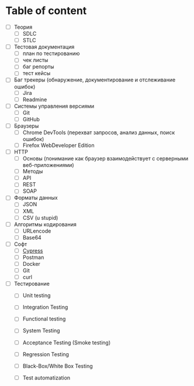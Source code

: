 # Table of content



* [ ] Теория
  * [ ] SDLC
  * [ ] STLC
* [ ] Тестовая документация
  * [ ] план по тестированию
  * [ ] чек листы
  * [ ] баг репорты
  * [ ] тест кейсы
* [ ] Баг трекеры \(обнаружение, документирование и отслеживание ошибок\)
  * [ ] Jira
  * [ ] Readmine
* [ ] Системы управления версиями
  * [ ] Git
  * [ ] GitHub
* [ ] Браузеры
  * [ ] Chrome DevTools \(перехват запросов, анализ данных, поиск ошибок\)
  * [ ] Firefox WebDeveloper Edition
* [ ] HTTP
  * [ ] Основы \(понимание как браузер взаимодействует с серверными веб-приложениями\)
  * [ ] Методы
  * [ ] API
  * [ ] REST
  * [ ] SOAP
* [ ] Форматы данных
  * [ ] JSON
  * [ ] XML
  * [ ] CSV \(u stupid\)
* [ ] Алгоритмы кодирования
  * [ ] URLencode
  * [ ] Base64
* [ ] Софт
  * [ ] [Cypress](software/cypress.md)
  * [ ] Postman
  * [ ] Docker
  * [ ] Git
  * [ ] curl
* [ ] Тестирование
  * [ ] Unit testing
  * [ ] Integration Testing
  * [ ] Functional testing
  * [ ] System Testing
  * [ ] Acceptance Testing \(Smoke testing\)
  * [ ] Regression Testing
  * [ ] Black-Box/White Box Testing
  * [ ] Test automatization

